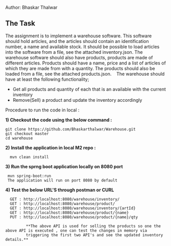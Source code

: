 
Author: Bhaskar Thalwar

## The Task
The assignment is to implement a warehouse software. This software should hold articles, and the articles should contain an identification number, a name and available stock. 
It should be possible to load articles into the software from a file, see the attached inventory.json.
The warehouse software should also have products, products are made of different articles. Products should have a name, price and a list of articles of which they are made from with a quantity. 
The products should also be loaded from a file, see the attached products.json. 
 
The warehouse should have at least the following functionality;
* Get all products and quantity of each that is an available with the current inventory
* Remove(Sell) a product and update the inventory accordingly

Procedure to run the code in local :

**1) Checkout the code using the below command :**
    
    git clone https://github.com/Bhaskarthalwar/Warehouse.git 
    git checkout master
    cd warehouse 

**2) Install the application in local M2 repo :**
    
      mvn clean install 

**3) Run the sprng boot application locally on 8080 port**
     
     mvn spring-boot:run
     The application will run on port 8080 by default 
     
**4) Test the below URL'S through postman or CURL**
    
      GET : http://localhost:8080/warehouse/inventory/ 
      GET : http://localhost:8080/warehouse/product/
      GET : http://localhost:8080/warehouse/inventory/{artId}
      GET : http://localhost:8080/warehouse/product/{name}
      PUT : http://localhost:8080/warehouse/product/{name}/qty 
      
             **The above API is used for selling the products so one the above API is executed , one can test the changes in memory via 
             triggering the first two API's and see the updated inventory details.**
      
       
